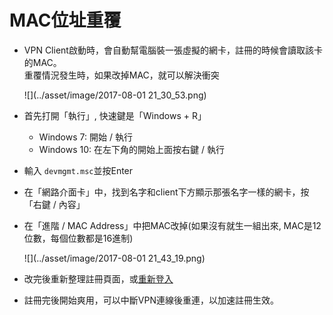 # MAC位址重覆

* VPN Client啟動時，會自動幫電腦裝一張虛擬的網卡，註冊的時候會讀取該卡的MAC。  
  重覆情況發生時，如果改掉MAC，就可以解決衝突

  ![](../asset/image/2017-08-01 21_30_53.png)

* 首先打開「執行」, 快速鍵是「Windows + R」

  * Windows 7: 開始 / 執行
  * Windows 10: 在左下角的開始上面按右鍵 / 執行

* 輸入 `devmgmt.msc`並按Enter

* 在「網路介面卡」中，找到名字和client下方顯示那張名字一樣的網卡，按「右鍵 / 內容」

* 在「進階 / MAC Address」中把MAC改掉\(如果沒有就生一組出來, MAC是12位數，每個位數都是16進制\)

  ![](../asset/image/2017-08-01 21_43_19.png)

* 改完後重新整理註冊頁面，或[重新登入](http://172.29.24.8/register)

* 註冊完後開始爽用，可以中斷VPN連線後重連，以加速註冊生效。



